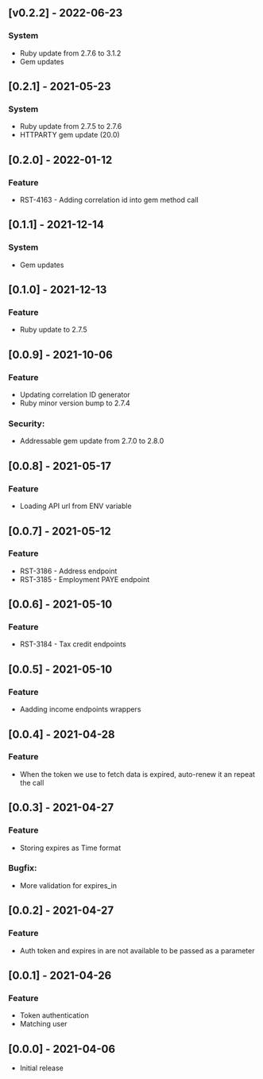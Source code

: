 ## [v0.2.2] - 2022-06-23
### System
- Ruby update from 2.7.6 to 3.1.2
- Gem updates

## [0.2.1] - 2021-05-23
### System
- Ruby update from 2.7.5 to 2.7.6
- HTTPARTY gem update (20.0)

## [0.2.0] - 2022-01-12
### Feature
- RST-4163 - Adding correlation id into gem method call

## [0.1.1] - 2021-12-14
### System
- Gem updates

## [0.1.0] - 2021-12-13
### Feature
- Ruby update to 2.7.5

## [0.0.9] - 2021-10-06
### Feature
- Updating correlation ID generator
- Ruby minor version bump to 2.7.4

### Security:
- Addressable gem update from 2.7.0 to 2.8.0

## [0.0.8] - 2021-05-17
### Feature
- Loading API url from ENV variable

## [0.0.7] - 2021-05-12
### Feature
- RST-3186 - Address endpoint
- RST-3185 - Employment PAYE endpoint

## [0.0.6] - 2021-05-10
### Feature
- RST-3184 - Tax credit endpoints

## [0.0.5] - 2021-05-10
### Feature
- Aadding income endpoints wrappers

## [0.0.4] - 2021-04-28
### Feature
- When the token we use to fetch data is expired, auto-renew it an repeat the call

## [0.0.3] - 2021-04-27

### Feature
- Storing expires as Time format

### Bugfix:
- More validation for expires_in

## [0.0.2] - 2021-04-27

### Feature
- Auth token and expires in are not available to be passed as a parameter

## [0.0.1] - 2021-04-26

### Feature
- Token authentication
- Matching user

## [0.0.0] - 2021-04-06

- Initial release
